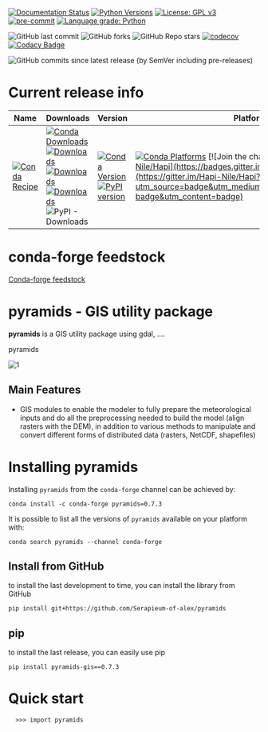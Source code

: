 [![Documentation Status](https://readthedocs.org/projects/pyramids-gis/badge/?version=latest)](https://pyramids-gis.readthedocs.io/en/latest/?badge=latest)
[![Python Versions](https://img.shields.io/pypi/pyversions/pyramids-gis.png)](https://img.shields.io/pypi/pyversions/pyramids-gis)
[![License: GPL v3](https://img.shields.io/badge/License-GPLv3-blue.svg)](https://www.gnu.org/licenses/gpl-3.0)
[![pre-commit](https://img.shields.io/badge/pre--commit-enabled-brightgreen?logo=pre-commit&logoColor=white)](https://github.com/pre-commit/pre-commit)
[![Language grade: Python](https://img.shields.io/lgtm/grade/python/g/MAfarrag/Hapi.svg?logo=lgtm&logoWidth=18)](https://lgtm.com/projects/g/MAfarrag/Hapi/context:python)

![GitHub last commit](https://img.shields.io/github/last-commit/Serapieum-of-alex/pyramids)
![GitHub forks](https://img.shields.io/github/forks/Serapieum-of-alex/pyramids?style=social)
![GitHub Repo stars](https://img.shields.io/github/stars/Serapieum-of-alex/pyramids?style=social)
[![codecov](https://codecov.io/gh/Serapieum-of-alex/pyramids/graph/badge.svg?token=g0DV4dCa8N)](https://codecov.io/gh/Serapieum-of-alex/pyramids)
[![Codacy Badge](https://app.codacy.com/project/badge/Grade/5e3aa4d0acc843d1a91caf33545ecf03)](https://www.codacy.com/gh/Serapieum-of-alex/pyramids/dashboard?utm_source=github.com&amp;utm_medium=referral&amp;utm_content=Serapieum-of-alex/pyramids&amp;utm_campaign=Badge_Grade)

![GitHub commits since latest release (by SemVer including pre-releases)](https://img.shields.io/github/commits-since/Serapieum-of-alex/pyramids/0.5.0?include_prereleases&style=plastic)

Current release info
====================

| Name                                                                                                                 | Downloads                                                                                                                                                                                                                                                                                                                                                                                                                                                                                                                   | Version                                                                                                                                                                                                                     | Platforms                                                                                                                                                                                                                                                                                                                                 |
|----------------------------------------------------------------------------------------------------------------------|-----------------------------------------------------------------------------------------------------------------------------------------------------------------------------------------------------------------------------------------------------------------------------------------------------------------------------------------------------------------------------------------------------------------------------------------------------------------------------------------------------------------------------|-----------------------------------------------------------------------------------------------------------------------------------------------------------------------------------------------------------------------------|-------------------------------------------------------------------------------------------------------------------------------------------------------------------------------------------------------------------------------------------------------------------------------------------------------------------------------------------|
| [![Conda Recipe](https://img.shields.io/badge/recipe-pyramids-green.svg)](https://anaconda.org/conda-forge/pyramids) | [![Conda Downloads](https://img.shields.io/conda/dn/conda-forge/pyramids.svg)](https://anaconda.org/conda-forge/pyramids) [![Downloads](https://pepy.tech/badge/pyramids-gis)](https://pepy.tech/project/pyramids-gis) [![Downloads](https://pepy.tech/badge/pyramids-gis/month)](https://pepy.tech/project/pyramids-gis)  [![Downloads](https://pepy.tech/badge/pyramids-gis/week)](https://pepy.tech/project/pyramids-gis)  ![PyPI - Downloads](https://img.shields.io/pypi/dd/pyramids-gis?color=blue&style=flat-square) | [![Conda Version](https://img.shields.io/conda/vn/conda-forge/pyramids.svg)](https://anaconda.org/conda-forge/pyramids) [![PyPI version](https://badge.fury.io/py/pyramids-gis.svg)](https://badge.fury.io/py/pyramids-gis) | [![Conda Platforms](https://img.shields.io/conda/pn/conda-forge/pyramids.svg)](https://anaconda.org/conda-forge/pyramids) [![Join the chat at https://gitter.im/Hapi-Nile/Hapi](https://badges.gitter.im/Hapi-Nile/Hapi.svg)](https://gitter.im/Hapi-Nile/Hapi?utm_source=badge&utm_medium=badge&utm_campaign=pr-badge&utm_content=badge) |

conda-forge feedstock
=====================
[Conda-forge feedstock](https://github.com/conda-forge/pyramids-feedstock)


pyramids - GIS utility package
=====================================================================
**pyramids** is a GIS utility package using gdal, ....

pyramids

![1](/docs/source/_images/package-work-flow/overall.png)

Main Features
-------------

- GIS modules to enable the modeler to fully prepare the meteorological inputs and do all the preprocessing
  needed to build the model (align rasters with the DEM), in addition to various methods to manipulate and
  convert different forms of distributed data (rasters, NetCDF, shapefiles)

Installing pyramids
===============

Installing `pyramids` from the `conda-forge` channel can be achieved by:

```
conda install -c conda-forge pyramids=0.7.3
```

It is possible to list all the versions of `pyramids` available on your platform with:

```
conda search pyramids --channel conda-forge
```

## Install from GitHub

to install the last development to time, you can install the library from GitHub

```
pip install git+https://github.com/Serapieum-of-alex/pyramids
```

## pip

to install the last release, you can easily use pip

```
pip install pyramids-gis==0.7.3
```

Quick start
===========

```
  >>> import pyramids
```
